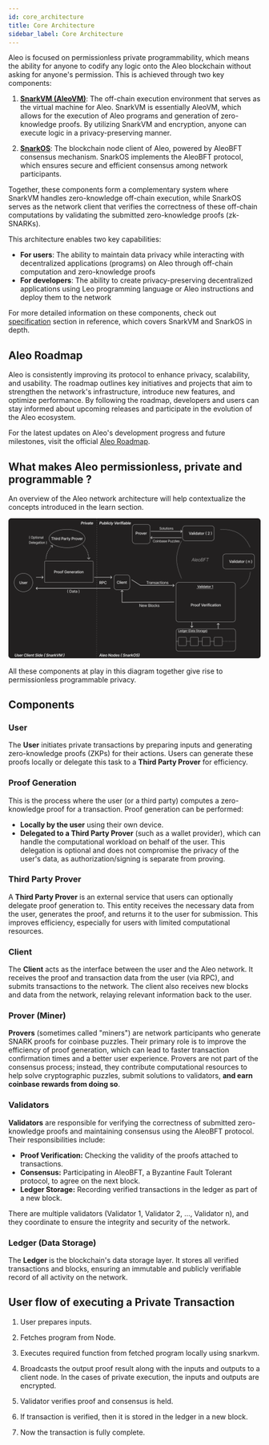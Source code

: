 ```yaml
---
id: core_architecture 
title: Core Architecture
sidebar_label: Core Architecture
---
```

Aleo is focused on permissionless private programmability, which means the ability for anyone to codify any logic onto the Aleo blockchain without asking for anyone's permission. This is achieved through two key components:

1. [**SnarkVM (AleoVM)**](./snarkvm.md): The off-chain execution environment that serves as the virtual machine for Aleo. SnarkVM is essentially AleoVM, which allows for the execution of Aleo programs and generation of zero-knowledge proofs. By utilizing SnarkVM and encryption, anyone can execute logic in a privacy-preserving manner.

2. [**SnarkOS**](./snarkos.md): The blockchain node client of Aleo, powered by AleoBFT consensus mechanism. SnarkOS implements the AleoBFT protocol, which ensures secure and efficient consensus among network participants.

Together, these components form a complementary system where SnarkVM handles zero-knowledge off-chain execution, while SnarkOS serves as the network client that verifies the correctness of these off-chain computations by validating the submitted zero-knowledge proofs (zk-SNARKs).

This architecture enables two key capabilities:
- **For users**: The ability to maintain data privacy while interacting with decentralized applications (programs) on Aleo through off-chain computation and zero-knowledge proofs
- **For developers**: The ability to create privacy-preserving decentralized applications using Leo programming language or Aleo instructions and deploy them to the network

For more detailed information on these components, check out [specification](../specifications.md) section in reference, which covers SnarkVM and SnarkOS in depth.

## Aleo Roadmap

Aleo is consistently improving its protocol to enhance privacy, scalability, and usability. The roadmap outlines key initiatives and projects that aim to strengthen the network's infrastructure, introduce new features, and optimize performance. By following the roadmap, developers and users can stay informed about upcoming releases and participate in the evolution of the Aleo ecosystem.

For the latest updates on Aleo's development progress and future milestones, visit the official [Aleo Roadmap](https://aleo.org/roadmap/). 

## What makes Aleo permissionless, private and programmable ?

An overview of the Aleo network architecture will help contextualize the concepts introduced in the learn section.

![overview](./images/overview.png)


All these components at play in this diagram together give rise to permissionless programmable privacy.

## Components

### User
The **User** initiates private transactions by preparing inputs and generating zero-knowledge proofs (ZKPs) for their actions. Users can generate these proofs locally or delegate this task to a **Third Party Prover** for efficiency.

### Proof Generation
This is the process where the user (or a third party) computes a zero-knowledge proof for a transaction. Proof generation can be performed:
- **Locally by the user** using their own device.
- **Delegated to a Third Party Prover** (such as a wallet provider), which can handle the computational workload on behalf of the user. This delegation is optional and does not compromise the privacy of the user's data, as authorization/signing is separate from proving.

### Third Party Prover
A **Third Party Prover** is an external service that users can optionally delegate proof generation to. This entity receives the necessary data from the user, generates the proof, and returns it to the user for submission. This improves efficiency, especially for users with limited computational resources.

### Client
The **Client** acts as the interface between the user and the Aleo network. It receives the proof and transaction data from the user (via RPC), and submits transactions to the network. The client also receives new blocks and data from the network, relaying relevant information back to the user.

### Prover (Miner)
**Provers** (sometimes called "miners") are network participants who generate SNARK proofs for coinbase puzzles. Their primary role is to improve the efficiency of proof generation, which can lead to faster transaction confirmation times and a better user experience. Provers are not part of the consensus process; instead, they contribute computational resources to help solve cryptographic puzzles, submit solutions to validators, **and earn coinbase rewards from doing so**.

### Validators
**Validators** are responsible for verifying the correctness of submitted zero-knowledge proofs and maintaining consensus using the AleoBFT protocol. Their responsibilities include:
- **Proof Verification:** Checking the validity of the proofs attached to transactions.
- **Consensus:** Participating in AleoBFT, a Byzantine Fault Tolerant protocol, to agree on the next block.
- **Ledger Storage:** Recording verified transactions in the ledger as part of a new block.

There are multiple validators (Validator 1, Validator 2, ..., Validator n), and they coordinate to ensure the integrity and security of the network.

### Ledger (Data Storage)
The **Ledger** is the blockchain's data storage layer. It stores all verified transactions and blocks, ensuring an immutable and publicly verifiable record of all activity on the network.

## User flow of executing a Private Transaction

1. User prepares inputs.

2. Fetches program from Node.

3. Executes required function from fetched program locally using snarkvm.

4. Broadcasts the output proof result along with the inputs and outputs to a client node. In the cases of private execution, the inputs and outputs are encrypted.

5. Validator verifies proof and consensus is held.

6. If transaction is verified, then it is stored in the ledger in a new block.

7. Now the transaction is fully complete.
